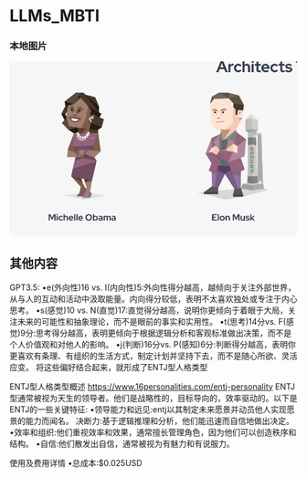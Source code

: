 
# LLMs_MBTI

### 本地图片
![示例图片](image.png "这是一个示例图片")

## 其他内容
GPT3.5:
•e(外向性)16 vs. I(内向性)5:外向性得分越高，越倾向于关注外部世界，从与人的互动和活动中汲取能量。内向得分较低，表明不太喜欢独处或专注于内心思考。
•s(感觉)10 vs. N(直觉)17:直觉得分越高，说明你更倾向于着眼于大局，关注未来的可能性和抽象理论，而不是眼前的事实和实用性。
•t(思考)14分vs. F(感觉)9分:思考得分越高，表明更倾向于根据逻辑分析和客观标准做出决策，而不是个人价值观和对他人的影响。
•j(判断)16分vs. P(感知)6分:判断得分越高，表明你更喜欢有条理、有组织的生活方式，制定计划并坚持下去，而不是随心所欲、灵活应变。
将这些偏好结合起来，就形成了ENTJ型人格类型

ENTJ型人格类型概述
https://www.16personalities.com/entj-personality
ENTJ型通常被视为天生的领导者。他们是战略性的，目标导向的，效率驱动的。以下是ENTJ的一些关键特征:
•领导能力和远见:entj以其制定未来愿景并动员他人实现愿景的能力而闻名。
决断力:基于逻辑推理和分析，他们能迅速而自信地做出决定。
•效率和组织:他们重视效率和效果，通常擅长管理角色，因为他们可以创造秩序和结构。
•自信:他们散发出自信，通常被视为有魅力和有说服力。

使用及费用详情
•总成本:$0.025USD
